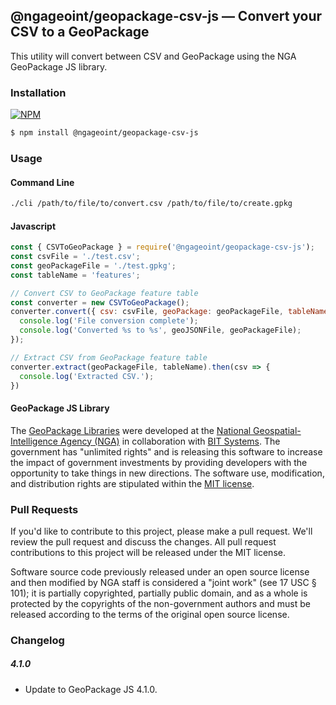 ## @ngageoint/geopackage-csv-js &mdash; Convert your CSV to a GeoPackage

This utility will convert between CSV and GeoPackage using the NGA GeoPackage JS library.

### Installation ###

[![NPM](https://img.shields.io/npm/v/@ngageoint/geopackage-csv-js.svg)](https://www.npmjs.com/package/@ngageoint/geopackage-csv-js)

```sh
$ npm install @ngageoint/geopackage-csv-js
```

### Usage

#### Command Line

```sh
./cli /path/to/file/to/convert.csv /path/to/file/to/create.gpkg
```

#### Javascript
```javascript
const { CSVToGeoPackage } = require('@ngageoint/geopackage-csv-js');
const csvFile = './test.csv';
const geoPackageFile = './test.gpkg';
const tableName = 'features';

// Convert CSV to GeoPackage feature table
const converter = new CSVToGeoPackage();
converter.convert({ csv: csvFile, geoPackage: geoPackageFile, tableName: tableName }).then(() => {
  console.log('File conversion complete');
  console.log('Converted %s to %s', geoJSONFile, geoPackageFile);
});

// Extract CSV from GeoPackage feature table
converter.extract(geoPackageFile, tableName).then(csv => {
  console.log('Extracted CSV.');
})
```

#### GeoPackage JS Library ####

The [GeoPackage Libraries](http://ngageoint.github.io/GeoPackage/) were developed at the [National Geospatial-Intelligence Agency (NGA)](http://www.nga.mil/) in collaboration with [BIT Systems](http://www.bit-sys.com/). The government has "unlimited rights" and is releasing this software to increase the impact of government investments by providing developers with the opportunity to take things in new directions. The software use, modification, and distribution rights are stipulated within the [MIT license](http://choosealicense.com/licenses/mit/).

### Pull Requests ###
If you'd like to contribute to this project, please make a pull request. We'll review the pull request and discuss the changes. All pull request contributions to this project will be released under the MIT license.

Software source code previously released under an open source license and then modified by NGA staff is considered a "joint work" (see 17 USC § 101); it is partially copyrighted, partially public domain, and as a whole is protected by the copyrights of the non-government authors and must be released according to the terms of the original open source license.


### Changelog


##### 4.1.0
- Update to GeoPackage JS 4.1.0.
